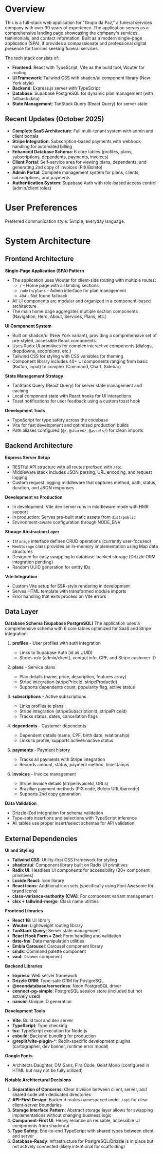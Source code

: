 # Overview

This is a full-stack web application for "Grupo da Paz," a funeral services company with over 30 years of experience. The application serves as a comprehensive landing page showcasing the company's services, testimonials, and contact information. Built as a modern single-page application (SPA), it provides a compassionate and professional digital presence for families seeking funeral services.

The tech stack consists of:
- **Frontend**: React with TypeScript, Vite as the build tool, Wouter for routing
- **UI Framework**: Tailwind CSS with shadcn/ui component library (New York style)
- **Backend**: Express.js server with TypeScript
- **Database**: Supabase PostgreSQL for dynamic plan management (with fallback data)
- **State Management**: TanStack Query (React Query) for server state

## Recent Updates (October 2025)

- **Complete SaaS Architecture**: Full multi-tenant system with admin and client portals
- **Stripe Integration**: Subscription-based payments with webhook handling for automated billing
- **Enhanced Database Schema**: 6 core tables (profiles, plans, subscriptions, dependents, payments, invoices)
- **Client Portal**: Self-service area for viewing plans, dependents, and generating 2nd copy of invoices (PIX/Boleto)
- **Admin Portal**: Complete management system for plans, clients, subscriptions, and payments
- **Authentication System**: Supabase Auth with role-based access control (admin/client roles)

# User Preferences

Preferred communication style: Simple, everyday language.

# System Architecture

## Frontend Architecture

**Single-Page Application (SPA) Pattern**
- The application uses Wouter for client-side routing with multiple routes:
  - `/` - Home page with all landing sections
  - `/admin/plans` - Admin interface for plan management
  - `404` - Not found fallback
- All UI components are modular and organized in a component-based architecture
- The main home page aggregates multiple section components (Navigation, Hero, About, Services, Plans, etc.)

**UI Component System**
- Built on shadcn/ui (New York variant), providing a comprehensive set of pre-styled, accessible React components
- Uses Radix UI primitives for complex interactive components (dialogs, dropdowns, accordions, etc.)
- Tailwind CSS for styling with CSS variables for theming
- Component library includes 40+ UI components ranging from basic (Button, Input) to complex (Command, Chart, Sidebar)

**State Management Strategy**
- TanStack Query (React Query) for server state management and caching
- Local component state with React hooks for UI interactions
- Toast notifications for user feedback using a custom toast hook

**Development Tools**
- TypeScript for type safety across the codebase
- Vite for fast development and optimized production builds
- Path aliases configured (`@/`, `@shared/`, `@assets/`) for clean imports

## Backend Architecture

**Express Server Setup**
- RESTful API structure with all routes prefixed with `/api`
- Middleware stack includes JSON parsing, URL encoding, and request logging
- Custom request logging middleware that captures method, path, status, duration, and JSON responses

**Development vs Production**
- In development: Vite dev server runs in middleware mode with HMR support
- In production: Serves pre-built static assets from `dist/public`
- Environment-aware configuration through NODE_ENV

**Storage Abstraction Layer**
- `IStorage` interface defines CRUD operations (currently user-focused)
- `MemStorage` class provides an in-memory implementation using Map data structures
- Designed for easy swapping to database-backed storage (Drizzle ORM integration pending)
- Random UUID generation for entity IDs

**Vite Integration**
- Custom Vite setup for SSR-style rendering in development
- Serves HTML template with transformed module imports
- Error handling that exits process on Vite errors

## Data Layer

**Database Schema (Supabase PostgreSQL)**
The application uses a comprehensive schema with 6 core tables optimized for SaaS and Stripe integration:

1. **profiles** - User profiles with auth integration
   - Links to Supabase Auth (id as UUID)
   - Stores role (admin/client), contact info, CPF, and Stripe customer ID
   
2. **plans** - Service plans
   - Plan details (name, price, description, features array)
   - Stripe integration (stripePriceId, stripeProductId)
   - Supports dependents count, popularity flag, active status
   
3. **subscriptions** - Active subscriptions
   - Links profiles to plans
   - Stripe integration (stripeSubscriptionId, stripePriceId)
   - Tracks status, dates, cancellation flags
   
4. **dependents** - Customer dependents
   - Dependent details (name, CPF, birth date, relationship)
   - Links to profile, supports active/inactive status
   
5. **payments** - Payment history
   - Tracks all payments with Stripe integration
   - Records amount, status, payment method, timestamps
   
6. **invoices** - Invoice management
   - Stripe invoice details (stripeInvoiceId, URLs)
   - Brazilian payment methods (PIX code, Boleto URL/barcode)
   - Supports 2nd copy generation

**Data Validation**
- Drizzle-Zod integration for schema validation
- Type-safe insertions and selections with TypeScript inference
- All tables use proper insert/select schemas for API validation

## External Dependencies

**UI and Styling**
- **Tailwind CSS**: Utility-first CSS framework for styling
- **shadcn/ui**: Component library built on Radix UI primitives
- **Radix UI**: Headless UI components for accessibility (20+ component primitives)
- **Lucide React**: Icon library
- **React Icons**: Additional icon sets (specifically using Font Awesome for brand icons)
- **class-variance-authority (CVA)**: For component variant management
- **clsx + tailwind-merge**: Class name utilities

**Frontend Libraries**
- **React 18**: UI library
- **Wouter**: Lightweight routing library
- **TanStack Query**: Server state management
- **React Hook Form + Zod**: Form handling and validation
- **date-fns**: Date manipulation utilities
- **Embla Carousel**: Carousel component library
- **cmdk**: Command palette component
- **vaul**: Drawer component

**Backend Libraries**
- **Express**: Web server framework
- **Drizzle ORM**: Type-safe ORM for PostgreSQL
- **@neondatabase/serverless**: Neon PostgreSQL driver
- **connect-pg-simple**: PostgreSQL session store (included but not actively used)
- **nanoid**: Unique ID generation

**Development Tools**
- **Vite**: Build tool and dev server
- **TypeScript**: Type checking
- **tsx**: TypeScript execution for Node.js
- **esbuild**: Backend bundling for production
- **@replit/vite-plugin-***: Replit-specific development plugins (cartographer, dev banner, runtime error modal)

**Google Fonts**
- Architects Daughter, DM Sans, Fira Code, Geist Mono (configured in HTML but may not be fully utilized)

**Notable Architectural Decisions**

1. **Separation of Concerns**: Clear division between client, server, and shared code with dedicated directories
2. **API-First Design**: Backend routes namespaced under `/api` for clear client-server boundaries
3. **Storage Interface Pattern**: Abstract storage layer allows for swapping implementations without changing business logic
4. **Component-First UI**: Heavy reliance on reusable, accessible UI components from shadcn/ui
5. **Type Safety**: End-to-end TypeScript with shared types between client and server
6. **Database-Ready**: Infrastructure for PostgreSQL/Drizzle is in place but not actively connected (likely intentional for scaffolding)
